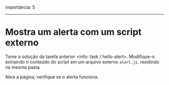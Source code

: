 importância: 5

---

# Mostra um alerta com um script externo

Tome a solução da tarefa anterior <info: task / hello-alert>. Modifique-o extraindo o conteúdo do script em um arquivo externo `alert.js`, residindo na mesma pasta.

Abra a página, verifique se o alerta funciona.
